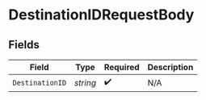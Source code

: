 # DestinationIDRequestBody


## Fields

| Field              | Type               | Required           | Description        |
| ------------------ | ------------------ | ------------------ | ------------------ |
| `DestinationID`    | *string*           | :heavy_check_mark: | N/A                |